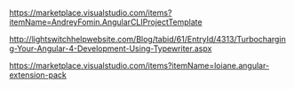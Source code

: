 https://marketplace.visualstudio.com/items?itemName=AndreyFomin.AngularCLIProjectTemplate

http://lightswitchhelpwebsite.com/Blog/tabid/61/EntryId/4313/Turbocharging-Your-Angular-4-Development-Using-Typewriter.aspx

https://marketplace.visualstudio.com/items?itemName=loiane.angular-extension-pack

